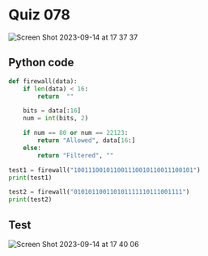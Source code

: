 # Quiz 078

![Screen Shot 2023-09-14 at 17 37 37](https://github.com/jovanovicjanna/year2/assets/111895127/f3a0dfc7-10d2-43ea-bfcf-97f1bbbac6be)

## Python code
```.py
def firewall(data):
    if len(data) < 16:
        return  ""

    bits = data[:16]
    num = int(bits, 2)

    if num == 80 or num == 22123:
        return "Allowed", data[16:]
    else:
        return "Filtered", ""

test1 = firewall("100111001011001110010110011100101")
print(test1)

test2 = firewall("010101100110101111110111001111")
print(test2)
```
## Test
![Screen Shot 2023-09-14 at 17 40 06](https://github.com/jovanovicjanna/year2/assets/111895127/965fc59a-3b31-4e53-8d3f-67c8c3705a66)
